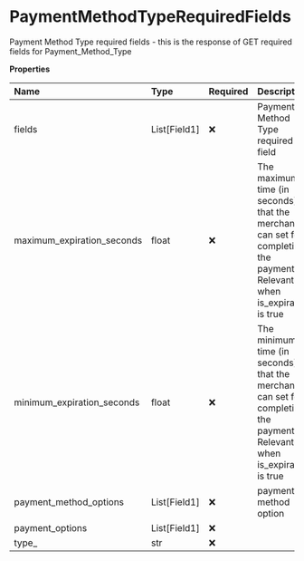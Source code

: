# PaymentMethodTypeRequiredFields

Payment Method Type required fields - this is the response of GET required fields for Payment_Method_Type

**Properties**

| Name                       | Type         | Required | Description                                                                                                            |
| :------------------------- | :----------- | :------- | :--------------------------------------------------------------------------------------------------------------------- |
| fields                     | List[Field1] | ❌       | Payment Method Type required field                                                                                     |
| maximum_expiration_seconds | float        | ❌       | The maximum time (in seconds) that the merchant can set for completing the payment. Relevant when is_expirable is true |
| minimum_expiration_seconds | float        | ❌       | The minimum time (in seconds) that the merchant can set for completing the payment. Relevant when is_expirable is true |
| payment_method_options     | List[Field1] | ❌       | payment method option                                                                                                  |
| payment_options            | List[Field1] | ❌       |                                                                                                                        |
| type\_                     | str          | ❌       |                                                                                                                        |

